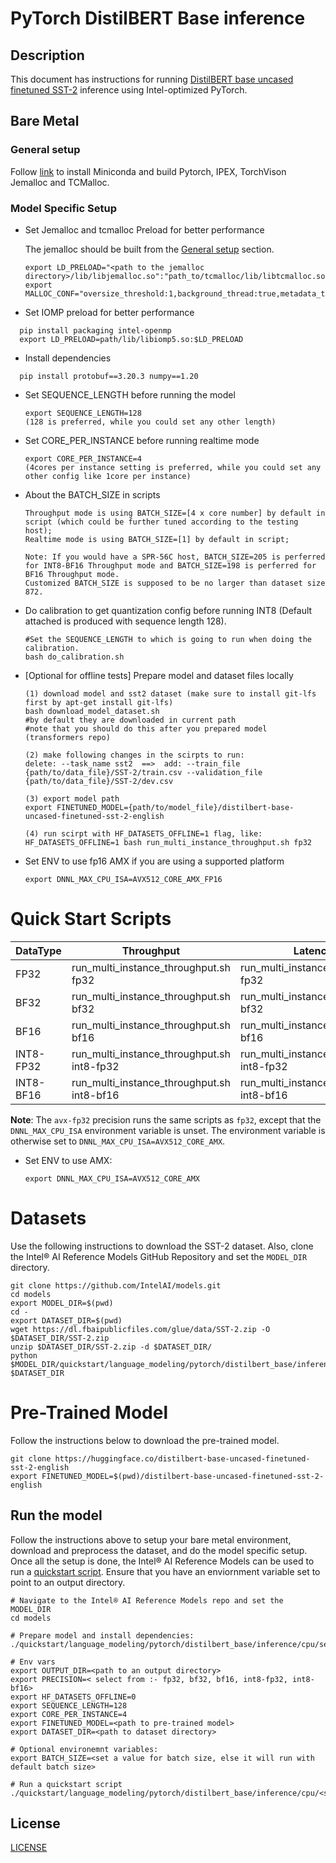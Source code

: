 <!--- 0. Title -->
# PyTorch DistilBERT Base inference

<!-- 10. Description -->
## Description

This document has instructions for running [DistilBERT base uncased finetuned SST-2](https://huggingface.co/distilbert-base-uncased-finetuned-sst-2-english) inference using Intel-optimized PyTorch.

## Bare Metal
### General setup

Follow [link](/docs/general/pytorch/BareMetalSetup.md) to install Miniconda and build Pytorch, IPEX, TorchVison Jemalloc and TCMalloc.

### Model Specific Setup

* Set Jemalloc and tcmalloc Preload for better performance

  The jemalloc should be built from the [General setup](#general-setup) section.
  ```
  export LD_PRELOAD="<path to the jemalloc directory>/lib/libjemalloc.so":"path_to/tcmalloc/lib/libtcmalloc.so":$LD_PRELOAD
  export MALLOC_CONF="oversize_threshold:1,background_thread:true,metadata_thp:auto,dirty_decay_ms:9000000000,muzzy_decay_ms:9000000000"
  ```
* Set IOMP preload for better performance
```
  pip install packaging intel-openmp
  export LD_PRELOAD=path/lib/libiomp5.so:$LD_PRELOAD
```

* Install dependencies
```
  pip install protobuf==3.20.3 numpy==1.20
```

* Set SEQUENCE_LENGTH before running the model
  ```
  export SEQUENCE_LENGTH=128 
  (128 is preferred, while you could set any other length)
  ```

* Set CORE_PER_INSTANCE before running realtime mode
  ```
  export CORE_PER_INSTANCE=4
  (4cores per instance setting is preferred, while you could set any other config like 1core per instance)
  ```

* About the BATCH_SIZE in scripts
  ```
  Throughput mode is using BATCH_SIZE=[4 x core number] by default in script (which could be further tuned according to the testing host); 
  Realtime mode is using BATCH_SIZE=[1] by default in script; 
  
  Note: If you would have a SPR-56C host, BATCH_SIZE=205 is perferred for INT8-BF16 Throughput mode and BATCH_SIZE=198 is perferred for BF16 Throughput mode.
  Customized BATCH_SIZE is supposed to be no larger than dataset size 872.
  ```

* Do calibration to get quantization config before running INT8 (Default attached is produced with sequence length 128).
  ```
  #Set the SEQUENCE_LENGTH to which is going to run when doing the calibration.
  bash do_calibration.sh
  ```
* [Optional for offline tests] Prepare model and dataset files locally
  ```
  (1) download model and sst2 dataset (make sure to install git-lfs first by apt-get install git-lfs)
  bash download_model_dataset.sh
  #by default they are downloaded in current path
  #note that you should do this after you prepared model (transformers repo)

  (2) make following changes in the scirpts to run:
  delete: --task_name sst2  ==>  add: --train_file {path/to/data_file}/SST-2/train.csv --validation_file {path/to/data_file}/SST-2/dev.csv 
  
  (3) export model path
  export FINETUNED_MODEL={path/to/model_file}/distilbert-base-uncased-finetuned-sst-2-english
  
  (4) run scirpt with HF_DATASETS_OFFLINE=1 flag, like:
  HF_DATASETS_OFFLINE=1 bash run_multi_instance_throughput.sh fp32
  
  ```
* Set ENV to use fp16 AMX if you are using a supported platform
  ```
  export DNNL_MAX_CPU_ISA=AVX512_CORE_AMX_FP16
  ```

# Quick Start Scripts
|  DataType   | Throughput  |  Latency    |   Accuracy  |
| ----------- | ----------- | ----------- | ----------- |
| FP32        | run_multi_instance_throughput.sh fp32 | run_multi_instance_realtime.sh fp32 | run_accuracy.sh fp32 |
| BF32        | run_multi_instance_throughput.sh bf32 | run_multi_instance_realtime.sh bf32 | run_accuracy.sh bf32 |
| BF16        | run_multi_instance_throughput.sh bf16 | run_multi_instance_realtime.sh bf16 | run_accuracy.sh bf16 |
| INT8-FP32        | run_multi_instance_throughput.sh int8-fp32 | run_multi_instance_realtime.sh int8-fp32 | run_accuracy.sh int8-fp32 |
| INT8-BF16       | run_multi_instance_throughput.sh int8-bf16 | run_multi_instance_realtime.sh int8-bf16 | run_accuracy.sh int8-bf16 |

**Note**: The `avx-fp32` precision runs the same scripts as `fp32`, except that the `DNNL_MAX_CPU_ISA` environment variable is unset. The environment variable is otherwise set to `DNNL_MAX_CPU_ISA=AVX512_CORE_AMX`.
* Set ENV to use AMX:
  ```
  export DNNL_MAX_CPU_ISA=AVX512_CORE_AMX
  ```

# Datasets
Use the following instructions to download the SST-2 dataset.
Also, clone the Intel® AI Reference Models GitHub Repository and set the `MODEL_DIR` directory.
```
git clone https://github.com/IntelAI/models.git
cd models
export MODEL_DIR=$(pwd)
cd -
export DATASET_DIR=$(pwd)
wget https://dl.fbaipublicfiles.com/glue/data/SST-2.zip -O $DATASET_DIR/SST-2.zip
unzip $DATASET_DIR/SST-2.zip -d $DATASET_DIR/
python $MODEL_DIR/quickstart/language_modeling/pytorch/distilbert_base/inference/cpu/convert.py $DATASET_DIR
```

# Pre-Trained Model
Follow the instructions below to download the pre-trained model. 

```
git clone https://huggingface.co/distilbert-base-uncased-finetuned-sst-2-english
export FINETUNED_MODEL=$(pwd)/distilbert-base-uncased-finetuned-sst-2-english
```

## Run the model

Follow the instructions above to setup your bare metal environment, download and
preprocess the dataset, and do the model specific setup. Once all the setup is done,
the Intel® AI Reference Models can be used to run a [quickstart script](#quick-start-scripts).
Ensure that you have an enviornment variable set to point to an output directory.

```
# Navigate to the Intel® AI Reference Models repo and set the MODEL_DIR
cd models

# Prepare model and install dependencies:
./quickstart/language_modeling/pytorch/distilbert_base/inference/cpu/setup.sh

# Env vars
export OUTPUT_DIR=<path to an output directory>
export PRECISION=< select from :- fp32, bf32, bf16, int8-fp32, int8-bf16>
export HF_DATASETS_OFFLINE=0
export SEQUENCE_LENGTH=128 
export CORE_PER_INSTANCE=4
export FINETUNED_MODEL=<path to pre-trained model>
export DATASET_DIR=<path to dataset directory>

# Optional environemnt variables:
export BATCH_SIZE=<set a value for batch size, else it will run with default batch size>

# Run a quickstart script
./quickstart/language_modeling/pytorch/distilbert_base/inference/cpu/<script.sh>
```

<!--- 80. License -->
## License
[LICENSE](https://github.com/IntelAI/models/blob/master/LICENSE)

